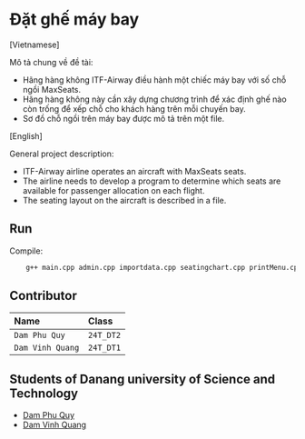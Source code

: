 
# Đặt ghế máy bay 

[Vietnamese]

Mô tả chung về đề tài:
- Hãng hàng không ITF-Airway điều hành một chiếc máy bay với số chỗ ngồi MaxSeats.
- Hãng hàng không này cần xây dựng chương trình để xác định ghế nào còn trống để xếp
chỗ cho khách hàng trên mỗi chuyến bay.
- Sơ đồ chỗ ngồi trên máy bay được mô tả trên một file.

[English]

General project description:
- ITF-Airway airline operates an aircraft with MaxSeats seats.
- The airline needs to develop a program to determine which seats are available for
passenger allocation on each flight.
- The seating layout on the aircraft is described in a file.


## Run

Compile: 

```bash
    g++ main.cpp admin.cpp importdata.cpp seatingchart.cpp printMenu.cpp -o DatGheMayBay
```
    
## Contributor

| Name             | Class     |  
| :----------------| :---------| 
| `Dam Phu Quy`    | `24T_DT2` | 
| `Dam Vinh Quang` | `24T_DT1` |

## Students of Danang university of Science and Technology



 - [Dam Phu Quy](https://www.facebook.com/damphuquy/)
 - [Dam Vinh Quang](https://www.facebook.com/vinh.quang.am.2024)

